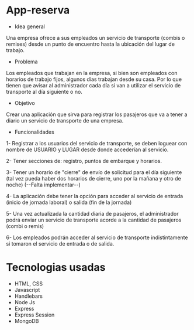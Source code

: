 # App-reserva
- Idea general

Una empresa ofrece a sus empleados un servicio de transporte (combis o remises) desde un punto de encuentro hasta la ubicación del lugar de trabajo.

- Problema

Los empleados que trabajan en la empresa, si bien son empleados con horarios de trabajo fijos, algunos dìas trabajan desde su casa.
Por lo que tienen que avisar al administrador cada día si van a utilizar el servicio de transporte al día siguiente o no.

- Objetivo

Crear una aplicación que sirva para registrar los pasajeros que va a tener a diario un servicio de transporte de una empresa.

- Funcionalidades

1- Registrar a los usuarios del servicio de transporte, se deben loguear con nombre de USUARIO y LUGAR desde donde accederían al servicio.

2- Tener secciones de: registro, puntos de embarque y horarios.

3- Tener un horario de "cierre" de envío de solicitud para el día siguiente (tal vez pueda haber dos horarios de cierre, uno por la mañana y otro de noche) (--Falta implementar--)

4- La aplicación debe tener la opción para acceder al servicio de entrada (inicio de jornada laboral) o salida (fin de la jornada)

5- Una vez actualizada la cantidad diaria de pasajeros, el administrador podrá enviar un servicio de transporte acorde a la cantidad de pasajeros (combi o remis)

6- Los empleados podrán acceder al servicio de transporte indistintamente si tomaron el servicio de entrada o de salida.

# Tecnologias usadas
- HTML, CSS
- Javascript
- Handlebars
- Node Js
- Express
- Express Session
- MongoDB
